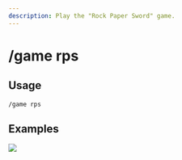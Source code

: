 ```yaml
---
description: Play the "Rock Paper Sword" game.
---
```


# /game rps

## Usage

```
/game rps
```

## Examples

![](https://github.com/xNickyDev/Forkman/assets/111157596/467f04cd-3848-4ace-a2c8-2e00e1adf11c)